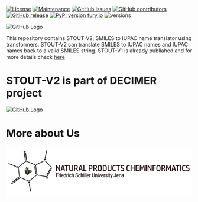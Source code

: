 [![License](https://img.shields.io/badge/License-MIT%202.0-blue.svg)](https://opensource.org/licenses/MIt)
[![Maintenance](https://img.shields.io/badge/Maintained%3F-yes-blue.svg)](https://github.com/Kohulan/STOUT-2/graphs/commit-activity)
[![GitHub issues](https://img.shields.io/github/issues/Kohulan/STOUT-2.svg)](https://GitHub.com/Kohulan/STOUT-2/issues/)
[![GitHub contributors](https://img.shields.io/github/contributors/Kohulan/STOUT-2.svg)](https://GitHub.com/Kohulan/STOUT-2/graphs/contributors/)
[![GitHub release](https://img.shields.io/github/release/Kohulan/STOUT-2.svg)](https://GitHub.com/Kohulan/STOUT-2/releases/)
[![PyPI version fury.io](https://badge.fury.io/py/STOUT-2.svg)](https://pypi.python.org/pypi/STOUT-2/)
![versions](https://img.shields.io/pypi/pyversions/STOUT-2.svg)

![GitHub Logo](https://github.com/Kohulan/STOUT-2/blob/main/Stout-2.png?raw=true)

This repository contains STOUT-V2, SMILES to IUPAC name translator using transformers. STOUT-V2 can translate SMILES to IUPAC names and IUPAC names back to a valid SMILES string. STOUT-V1 is already publiahed and for more details check [here](https://github.com/Kohulan/Smiles-TO-iUpac-Translator)

# STOUT-V2 is part of DECIMER project
[![GitHub Logo](https://github.com/Kohulan/DECIMER-Image-to-SMILES/raw/master/assets/DECIMER.gif)](https://kohulan.github.io/Decimer-Official-Site/)

# More about Us

[![GitHub Logo](https://github.com/Kohulan/DECIMER-Image-to-SMILES/blob/master/assets/CheminfGit.png?raw=true)](https://cheminf.uni-jena.de)
